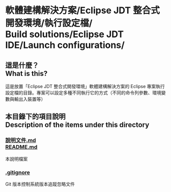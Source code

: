 # 軟體建構解決方案/Eclipse JDT 整合式開發環境/執行設定檔/<br>Build solutions/Eclipse JDT IDE/Launch configurations/
## 這是什麼？<br />What is this?
這是放置「Eclipse JDT 整合式開發環境」軟體建構解決方案的 Eclipse 專案執行設定檔的目錄。專案可以設定多種不同執行它的方式（不同的命令列參數、環境變數與輸出入裝置等）

## 本目錄下的項目說明<br />Description of the items under this directory
### [說明文件.md<br>README.md](README.md)
本說明檔案

### [.gitignore](.gitignore)
Git 版本控制系統版本追蹤忽略文件
